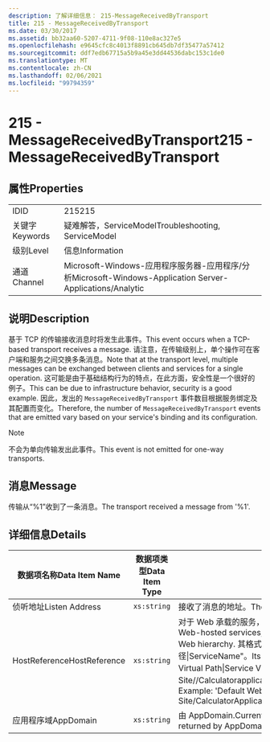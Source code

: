 ```yaml
---
description: 了解详细信息： 215-MessageReceivedByTransport
title: 215 - MessageReceivedByTransport
ms.date: 03/30/2017
ms.assetid: bb32aa60-5207-4711-9f08-110e8ac327e5
ms.openlocfilehash: e9645cfc8c4013f8891cb645db7df35477a57412
ms.sourcegitcommit: ddf7edb67715a5b9a45e3dd44536dabc153c1de0
ms.translationtype: MT
ms.contentlocale: zh-CN
ms.lasthandoff: 02/06/2021
ms.locfileid: "99794359"
---
```

# <a name="215---messagereceivedbytransport"></a><span data-ttu-id="d81b5-103">215 - MessageReceivedByTransport</span><span class="sxs-lookup"><span data-stu-id="d81b5-103">215 - MessageReceivedByTransport</span></span>

## <a name="properties"></a><span data-ttu-id="d81b5-104">属性</span><span class="sxs-lookup"><span data-stu-id="d81b5-104">Properties</span></span>  
  
|||  
|-|-|  
|<span data-ttu-id="d81b5-105">ID</span><span class="sxs-lookup"><span data-stu-id="d81b5-105">ID</span></span>|<span data-ttu-id="d81b5-106">215</span><span class="sxs-lookup"><span data-stu-id="d81b5-106">215</span></span>|  
|<span data-ttu-id="d81b5-107">关键字</span><span class="sxs-lookup"><span data-stu-id="d81b5-107">Keywords</span></span>|<span data-ttu-id="d81b5-108">疑难解答，ServiceModel</span><span class="sxs-lookup"><span data-stu-id="d81b5-108">Troubleshooting, ServiceModel</span></span>|  
|<span data-ttu-id="d81b5-109">级别</span><span class="sxs-lookup"><span data-stu-id="d81b5-109">Level</span></span>|<span data-ttu-id="d81b5-110">信息</span><span class="sxs-lookup"><span data-stu-id="d81b5-110">Information</span></span>|  
|<span data-ttu-id="d81b5-111">通道</span><span class="sxs-lookup"><span data-stu-id="d81b5-111">Channel</span></span>|<span data-ttu-id="d81b5-112">Microsoft-Windows-应用程序服务器-应用程序/分析</span><span class="sxs-lookup"><span data-stu-id="d81b5-112">Microsoft-Windows-Application Server-Applications/Analytic</span></span>|  
  
## <a name="description"></a><span data-ttu-id="d81b5-113">说明</span><span class="sxs-lookup"><span data-stu-id="d81b5-113">Description</span></span>  

 <span data-ttu-id="d81b5-114">基于 TCP 的传输接收消息时将发生此事件。</span><span class="sxs-lookup"><span data-stu-id="d81b5-114">This event occurs when a TCP-based transport receives a message.</span></span> <span data-ttu-id="d81b5-115">请注意，在传输级别上，单个操作可在客户端和服务之间交换多条消息。</span><span class="sxs-lookup"><span data-stu-id="d81b5-115">Note that at the transport level, multiple messages can be exchanged between clients and services for a single operation.</span></span> <span data-ttu-id="d81b5-116">这可能是由于基础结构行为的特点，在此方面，安全性是一个很好的例子。</span><span class="sxs-lookup"><span data-stu-id="d81b5-116">This can be due to infrastructure behavior, security is a good example.</span></span> <span data-ttu-id="d81b5-117">因此，发出的 `MessageReceivedByTransport` 事件数目根据服务绑定及其配置而变化。</span><span class="sxs-lookup"><span data-stu-id="d81b5-117">Therefore, the number of `MessageReceivedByTransport` events that are emitted vary based on your service's binding and its configuration.</span></span>  
  
> [!NOTE]
> <span data-ttu-id="d81b5-118">不会为单向传输发出此事件。</span><span class="sxs-lookup"><span data-stu-id="d81b5-118">This event is not emitted for one-way transports.</span></span>  
  
## <a name="message"></a><span data-ttu-id="d81b5-119">消息</span><span class="sxs-lookup"><span data-stu-id="d81b5-119">Message</span></span>  

 <span data-ttu-id="d81b5-120">传输从“%1”收到了一条消息。</span><span class="sxs-lookup"><span data-stu-id="d81b5-120">The transport received a message from '%1'.</span></span>  
  
## <a name="details"></a><span data-ttu-id="d81b5-121">详细信息</span><span class="sxs-lookup"><span data-stu-id="d81b5-121">Details</span></span>  
  
|<span data-ttu-id="d81b5-122">数据项名称</span><span class="sxs-lookup"><span data-stu-id="d81b5-122">Data Item Name</span></span>|<span data-ttu-id="d81b5-123">数据项类型</span><span class="sxs-lookup"><span data-stu-id="d81b5-123">Data Item Type</span></span>|<span data-ttu-id="d81b5-124">说明</span><span class="sxs-lookup"><span data-stu-id="d81b5-124">Description</span></span>|  
|--------------------|--------------------|-----------------|  
|<span data-ttu-id="d81b5-125">侦听地址</span><span class="sxs-lookup"><span data-stu-id="d81b5-125">Listen Address</span></span>|`xs:string`|<span data-ttu-id="d81b5-126">接收了消息的地址。</span><span class="sxs-lookup"><span data-stu-id="d81b5-126">The address that received the message.</span></span>|  
|<span data-ttu-id="d81b5-127">HostReference</span><span class="sxs-lookup"><span data-stu-id="d81b5-127">HostReference</span></span>|`xs:string`|<span data-ttu-id="d81b5-128">对于 Web 承载的服务，此字段唯一标识 Web 层次结构中的服务。</span><span class="sxs-lookup"><span data-stu-id="d81b5-128">For Web-hosted services, this field uniquely identifies the service in the Web hierarchy.</span></span> <span data-ttu-id="d81b5-129">其格式定义为 "网站名称应用程序虚拟路径&#124;服务虚拟路径&#124;ServiceName"。</span><span class="sxs-lookup"><span data-stu-id="d81b5-129">Its format is defined as 'Web Site Name Application Virtual Path&#124;Service Virtual Path&#124;ServiceName'.</span></span> <span data-ttu-id="d81b5-130">示例： "Default Web Site//Calculatorapplication&#124;/CalculatorService.svc&#124;CalculatorService"。</span><span class="sxs-lookup"><span data-stu-id="d81b5-130">Example: 'Default Web Site/CalculatorApplication&#124;/CalculatorService.svc&#124;CalculatorService'.</span></span>|  
|<span data-ttu-id="d81b5-131">应用程序域</span><span class="sxs-lookup"><span data-stu-id="d81b5-131">AppDomain</span></span>|`xs:string`|<span data-ttu-id="d81b5-132">由 AppDomain.CurrentDomain.FriendlyName 返回的字符串。</span><span class="sxs-lookup"><span data-stu-id="d81b5-132">The string returned by AppDomain.CurrentDomain.FriendlyName.</span></span>|

